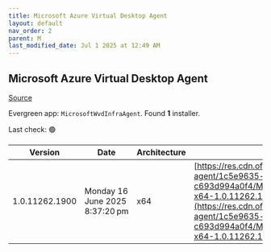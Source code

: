 ```yaml
---
title: Microsoft Azure Virtual Desktop Agent
layout: default
nav_order: 2
parent: M
last_modified_date: Jul 1 2025 at 12:49 AM
---
```


## Microsoft Azure Virtual Desktop Agent

[Source](https://learn.microsoft.com/en-us/azure/virtual-desktop/add-session-hosts-host-pool?tabs=portal%2Cgui#register-session-hosts-to-a-host-pool)

Evergreen app: `MicrosoftWvdInfraAgent`. Found **1** installer.

Last check: 🟢

| Version        | Date                           | Architecture | URI                                                                                                                                                                                                                                                                                                        |
| -------------- | ------------------------------ | ------------ | ---------------------------------------------------------------------------------------------------------------------------------------------------------------------------------------------------------------------------------------------------------------------------------------------------------- |
| 1.0.11262.1900 | Monday 16 June 2025 8:37:20 pm | x64          | [https://res.cdn.office.net/s01-remote-desktop-agent/1c5e9635-c208-4abf-86d8-c693d994a0f4/Microsoft.RDInfra.RDAgent.Installer-x64-1.0.11262.1900.msi](https://res.cdn.office.net/s01-remote-desktop-agent/1c5e9635-c208-4abf-86d8-c693d994a0f4/Microsoft.RDInfra.RDAgent.Installer-x64-1.0.11262.1900.msi) |
